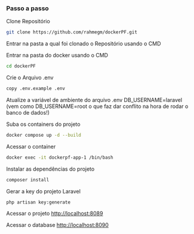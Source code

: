### Passo a passo
Clone Repositório
```sh
git clone https://github.com/rahmegm/dockerPF.git
```

Entrar na pasta a qual foi clonado o Repositório usando o CMD

Entrar na pasta do docker usando o CMD
```sh
cd dockerPF
```

Crie o Arquivo .env
```sh
copy .env.example .env
```

Atualize a variável de ambiente do arquivo .env DB_USERNAME=laravel (vem como DB_USERNAME=root o que faz dar conflito na hora de rodar o banco de dados!)

Suba os containers do projeto
```sh
docker compose up -d --build
```

Acessar o container
```sh
docker exec -it dockerpf-app-1 /bin/bash
```

Instalar as dependências do projeto
```sh
composer install
```

Gerar a key do projeto Laravel
```sh
php artisan key:generate
```
Acessar o projeto
[http://localhost:8089](http://localhost:8089)

Acessar o database
[http://localhost:8090](http://localhost:8090)